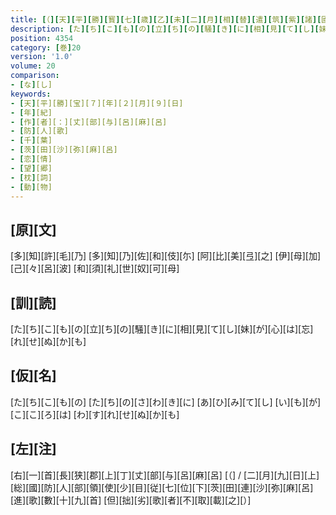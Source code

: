 ```yaml
---
title: [（][天][平][勝][寳][七][歳][乙][未][二][月][相][替][遣][筑][紫][諸][國][防][人][等][歌][）]
description: [た][ち][こ][も][の][立][ち][の][騒][き][に][相][見][て][し][妹][が][心][は][忘][れ][せ][ぬ][か][も]
position: 4354
category: [巻]20
version: '1.0'
volume: 20
comparison:
- [な][し]
keywords:
- [天][平][勝][宝][７][年][２][月][９][日]
- [年][紀]
- [作][者][：][丈][部][与][呂][麻][呂]
- [防][人][歌]
- [千][葉]
- [茨][田][沙][弥][麻][呂]
- [恋][情]
- [望][郷]
- [枕][詞]
- [動][物]
---
```


## [原][文]

[多][知][許][毛][乃] [多][知][乃][佐][和][伎][尓] [阿][比][美][弖][之] [伊][母][加][己][々][呂][波] [和][須][礼][世][奴][可][母]

## [訓][読]

[た][ち][こ][も][の][立][ち][の][騒][き][に][相][見][て][し][妹][が][心][は][忘][れ][せ][ぬ][か][も]

## [仮][名]

[た][ち][こ][も][の] [た][ち][の][さ][わ][き][に] [あ][ひ][み][て][し] [い][も][が][こ][こ][ろ][は] [わ][す][れ][せ][ぬ][か][も]

## [左][注]

[右][一][首][長][狭][郡][上][丁][丈][部][与][呂][麻][呂] [（] / [二][月][九][日][上][総][國][防][人][部][領][使][少][目][従][七][位][下][茨][田][連][沙][弥][麻][呂][進][歌][數][十][九][首] [但][拙][劣][歌][者][不][取][載][之][）]
